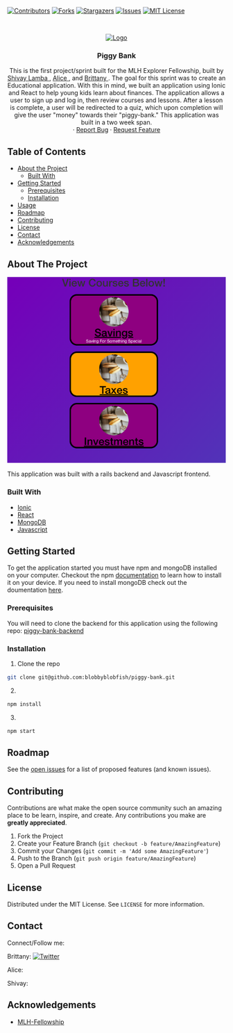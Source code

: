 [![Contributors][contributors-shield]][contributors-url]
[![Forks][forks-shield]][forks-url]
[![Stargazers][stars-shield]][stars-url]
[![Issues][issues-shield]][issues-url]
[![MIT License][license-shield]][license-url]

<!-- PROJECT LOGO -->
<br />
<p align="center">
  <a href="https://www.example.com/">
    <img src="" alt="Logo" >
  </a>

  <h3 align="center"> Piggy Bank </h3>

  <p align="center">
    This is the first project/sprint built for the MLH Explorer Fellowship, built by <a href="https://github.com/shivaylamba"> Shivay Lamba </a> , <a href="https://github.com/blobbyblobfish">Alice </a>, and <a href="https://github.com/SincerelyBrittany"> Brittany </a>. The goal for this sprint was to create an Educational application. With this in mind, we built an application using Ionic and React to help young kids learn about finances. The application allows a user to sign up and log in, then review courses and lessons. After a lesson is complete, a user will be redirected to a quiz, which upon completion will give the user "money" towards their "piggy-bank." This application was built in a two week span. 
    <br />
     ·
    <a href="https://github.com/blobbyblobfish/piggy-bank/issues">Report Bug</a>
    ·
    <a href="https://github.com/blobbyblobfish/piggy-bank/issues">Request Feature</a> 
  </p>
</p>



<!-- TABLE OF CONTENTS -->
## Table of Contents

* [About the Project](#about-the-project)
  * [Built With](#built-with)
* [Getting Started](#getting-started)
  * [Prerequisites](#prerequisites)
  * [Installation](#installation)
* [Usage](#usage)
* [Roadmap](#roadmap)
* [Contributing](#contributing)
* [License](#license)
* [Contact](#contact)
* [Acknowledgements](#acknowledgements)



<!-- ABOUT THE PROJECT -->
## About The Project

[![Product Name Screen Shot][product-screenshot]](https://www.example.com/)

This application was built with a rails backend and Javascript frontend. 

### Built With
* [Ionic](https://ionicframework.com/)
* [React](https://reactjs.org/)
* [MongoDB](https://www.mongodb.com/)
* [Javascript](https://developer.mozilla.org/en-US/docs/Web/JavaScript)



<!-- GETTING STARTED -->
## Getting Started

To get the application started you must have npm and mongoDB installed on your computer. Checkout the npm [documentation](https://www.npmjs.com/) to learn how to install it on your device. If you need to install mongoDB check out the doumentation [here](https://www.mongodb.com/).

### Prerequisites
You will need to clone the backend for this application using the following repo: <a href="https://github.com/blobbyblobfish/piggy-bank-backend"> piggy-bank-backend </a> 

### Installation

1. Clone the repo
```sh
git clone git@github.com:blobbyblobfish/piggy-bank.git
```
2. 
```sh
npm install 
```
3. 
```sh
npm start
```

<!-- ROADMAP -->
## Roadmap

See the [open issues](https://github.com/blobbyblobfish/piggy-bank/issues) for a list of proposed features (and known issues).

<!-- CONTRIBUTING -->
## Contributing

Contributions are what make the open source community such an amazing place to be learn, inspire, and create. Any contributions you make are **greatly appreciated**.

1. Fork the Project
2. Create your Feature Branch (`git checkout -b feature/AmazingFeature`)
3. Commit your Changes (`git commit -m 'Add some AmazingFeature'`)
4. Push to the Branch (`git push origin feature/AmazingFeature`)
5. Open a Pull Request

<!-- LICENSE -->
## License

Distributed under the MIT License. See `LICENSE` for more information.

## Contact
Connect/Follow me:

Brittany:
[![Twitter][twitter-shield]][brittany-twitter-url]

Alice:

Shivay: 


<!-- ACKNOWLEDGEMENTS -->
## Acknowledgements
* [MLH-Fellowship](https://fellowship.mlh.io/)

<!-- MARKDOWN LINKS & IMAGES -->
<!-- https://www.markdownguide.org/basic-syntax/#reference-style-links -->
[contributors-shield]: https://img.shields.io/github/contributors/blobbyblobfish/piggy-bank.svg?style=flat-square
[contributors-url]: https://github.com/blobbyblobfish/piggy-bank/graphs/contributors
[forks-shield]: https://img.shields.io/github/forks/blobbyblobfish/piggy-bank.svg?style=flat-square
[forks-url]: https://github.com/blobbyblobfish/piggy-bank/network/members
[stars-shield]: https://img.shields.io/github/stars/blobbyblobfish/piggy-bank.svg?style=flat-square
[stars-url]: https://github.com/blobbyblobfish/piggy-bank/stargazers
[issues-shield]: https://img.shields.io/github/issues/blobbyblobfish/piggy-bank.svg?style=flat-square
[issues-url]: https://github.com/blobbyblobfish/piggy-bank/issues
[license-shield]: https://img.shields.io/github/license/blobbyblobfish/piggy-bank.svg?style=flat-square
[license-url]: https://github.com/blobbyblobfish/piggy-bank/blob/master/LICENSE
<!-- [linkedin-shield]: https://img.shields.io/badge/-LinkedIn-black.svg?style=flat-square&logo=linkedin&colorB=555 -->
[twitter-shield]:https://img.shields.io/twitter/url?style=social&url=https%3A%2F%2Ftwitter.com%2FSincerelyBrittt
[brittany-twitter-url]: https://twitter.com/SincerelyBrittt
[product-screenshot]: https://github.com/blobbyblobfish/piggy-bank/blob/readme/public/assets/images/readmeImage.png